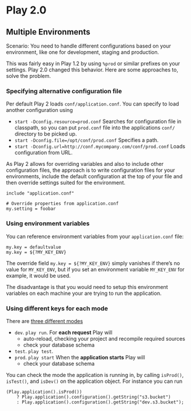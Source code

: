 # Play 2.0 #

## Multiple Environments ##

Scenario: You need to handle different configurations based on your environment, like one for development, staging and production.

This was fairly easy in Play 1.2 by using `%prod` or similar prefixes on your settings. Play 2.0 changed this behavior. Here are some approaches to, solve the problem.

### Specifying alternative configuration file ###

Per default Play 2 loads `conf/application.conf`. You can specify to load another configuration using

- `start -Dconfig.resource=prod.conf` Searches for configuration file in classpath, so you can put `prod.conf` file into the applications `conf/` directory to be picked up.
- `start -Dconfig.file=/opt/conf/prod.conf` Specifies a path.
- `start -Dconfig.url=http://conf.mycompany.com/conf/prod.conf` Loads configuration from URL.

As Play 2 allows for overriding variables and also to include other configuration files, the approach is to write configuration files for your environments, include the default configuration at the top of your file and then override settings suited for the environment.

	include "application.conf"

	# Override properties from application.conf
	my.setting = foobar

### Using environment variables ###

You can reference environment variables from your `application.conf` file:

	my.key = defaultvalue
	my.key = ${?MY_KEY_ENV}

The override field `my.key = ${?MY_KEY_ENV}` simply vanishes if there’s no value for `MY_KEY_ENV`, but if you set an environment variable `MY_KEY_ENV` for example, it would be used.

The disadvantage is that you would need to setup this environment variables on each machine your are trying to run the application.

### Using different keys for each mode ###

There are [three different modes](https://github.com/playframework/Play20/blob/master/framework/src/play/src/main/java/play/Play.java#L18)

- `dev`. `play run`. For **each request** Play will
	- auto-reload, checking your project and recompile required sources
	- check your database schema
- `test`. `play test`.
- `prod`. `play start` When the **application starts** Play will
	- check your database schema

You can check the mode the application is running in, by calling `isProd()`, `isTest()`, and `isDev()` on the application object. For instance you can run

	(Play.application().isProd())
		? Play.application().configuration().getString("s3.bucket")
		: Play.application().configuration().getString("dev.s3.bucket");